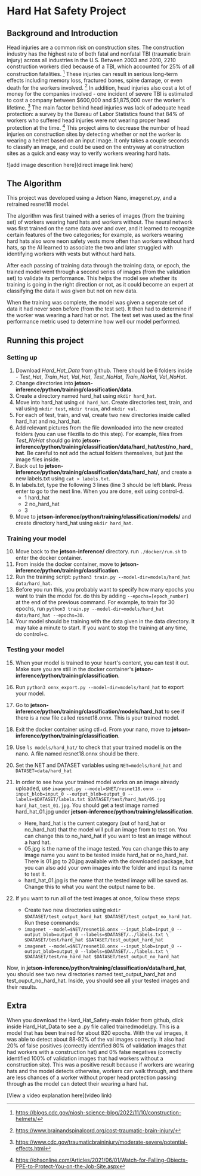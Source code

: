 # Hard Hat Safety Project

## Background and Introduction

Head injuries are a common risk on construction sites. The construction industry has the highest rate of both fatal and nonfatal TBI (traumatic brain injury) across all industries in the U.S. Between 2003 and 2010, 2210 construction workers died because of a TBI, which accounted for 25% of all construction fatalities. [^1] These injuries can result in serious long-term effects including memory loss, fractured bones, spine damage, or even death for the workers involved. [^2] In addition, head injuries also cost a lot of money for the companies involved - one incident of severe TBI is estimated to cost a company between $600,000 and $1,875,000 over the worker's lifetime. [^3] The main factor behind head injuries was lack of adequate head protection: a survey by the Bureau of Labor Statistics found that 84% of workers who suffered head injuries were not wearing proper head protection at the time. [^4] This project aims to decrease the number of head injuries on construction sites by detecting whether or not the worker is wearing a helmet based on an input image. It only takes a couple seconds to classify an image, and could be used on the entryway at construction sites as a quick and easy way to verify workers wearing hard hats. 

![add image descrition here](direct image link here)

## The Algorithm

This project was developed using a Jetson Nano, imagenet.py, and a retrained resnet18 model. 

The algorithm was first trained with a series of images (from the training set) of workers wearing hard hats and workers without. The neural network was first trained on the same  data over and over, and it learned to recognize certain features of the two categories; for example, as workers wearing hard hats also wore neon safety vests more often than workers without hard hats, sp the AI learned to associate the two and later struggled with identifying workers with vests but without hard hats. 

After each passing of training data through the training data, or epoch, the trained model went through a second series of images (from the validation set) to validate its performance. This helps the model see whether its training is going in the right direction or not, as it could become an expert at classifying the data it was given but not on new data. 

When the training was complete, the model was given a seperate set of data it had never seen before (from the test set). It then had to determine if the worker was wearing a hard hat or not. The test set was used as the final performance metric used to determine how well our model performed.

## Running this project

### Setting up
1. Download *Hard_Hat_Data* from github. There should be 6 folders inside - *Test_Hat*, *Train_Hat*, *Val_Hat*, *Test_NoHat*, *Train_NoHat*, *Val_NoHat*.
2. Change directories into **jetson-inference/python/training/classification/data**.
3. Create a directory named hard_hat using `mkdir hard_hat`.
4. Move into hard_hat using `cd hard_hat`. Create directories test, train, and val using `mkdir test`, `mkdir train`, and `mkdir val`.
5. For each of test, train, and val, create two new directories inside called hard_hat and no_hard_hat.
6. Add relevant pictures from the file downloaded into the new created folders (you can use filezilla to do this step). For example, files from *Test_NoHat* should go into **jetson-inference/python/training/classification/data/hard_hat/test/no_hard_hat**. Be careful to not add the actual folders themselves, but just the image files inside.
7. Back out to **jetson-inference/python/training/classification/data/hard_hat/**, and create a new labels.txt using `cat > labels.txt`. 
8. In labels.txt, type the following 3 lines (line 3 should be left blank. Press enter to go to the next line. When you are done, exit using control-d.
    - 1 hard_hat
    - 2 no_hard_hat
    - 3
9. Move to **jetson-inference/python/training/classification/models/** and create directory hard_hat using `mkdir hard_hat`.

### Training your model

10. Move back to the **jetson-inference/** directory. run `./docker/run.sh` to enter the docker container.
11. From inside the docker container, move to **jetson-inference/python/training/classification**.
12. Run the training script: `python3 train.py --model-dir=models/hard_hat data/hard_hat`. 
13. Before you run this, you probably want to specify how many epochs you want to train the model for. do this by adding `--epochs=[epoch_number]` at the end of the previous command. For example, to train for 30 epochs, run `python3 train.py --model-dir=models/hard_hat data/hard_hat --epochs=30`.
14. Your model should be training with the data given in the data directory. It may take a minute to start. If you want to stop the training at any time, do control+c.

### Testing your model
15. When your model is trained to your heart's content, you can test it out. Make sure you are still in the docker container's **jetson-inference/python/training/classification**.
16. Run `python3 onnx_export.py --model-dir=models/hard_hat` to export your model.
17. Go to **jetson-inference/python/training/classification/models/hard_hat** to see if there is a new file called resnet18.onnx. This is your trained model.
18. Exit the docker container using ctl+d. From your nano, move to **jetson-inference/python/training/classification**.
19. Use `ls models/hard_hat/` to check that your trained model is on the nano.  A file named resnet18.onnx should be there.
20. Set the NET and DATASET variables using `NET=models/hard_hat` and `DATASET=data/hard_hat`
21. In order to see how your trained model works on an image already uploaded, use
`imagenet.py --model=$NET/resnet18.onnx --input_blob=input_0 --output_blob=output_0 --labels=$DATASET/labels.txt $DATASET/test/hard_hat/05.jpg hard_hat_test_01.jpg`. You should get a test image named hard_hat_01.jpg under **jetson-inference/python/training/classification**.
    - Here, hard_hat is the current category (out of hard_hat or no_hard_hat) that the model will pull an image from to test on. You can change this to no_hard_hat if you want to test an image without a hard hat.
    - 05.jpg is the name of the image tested. You can change this to any image name you want to be tested inside hard_hat or no_hard_hat. There is 01.jpg to 20.jpg available with the downloaded package, but you can also add your own images into the folder and input its name to test it.
    - hard_hat_01.jpg is the name that the tested image will be saved as. Change this to what you want the output name to be.
22. If you want to run all of the test images at once, follow these steps:

    - Create two new directories using `mkdir $DATASET/test_output_hard_hat $DATASET/test_output_no_hard_hat`. Run these commands:
    - `imagenet --model=$NET/resnet18.onnx --input_blob=input_0 --output_blob=output_0 --labels=$DATASET/../labels.txt \
           $DATASET/test/hard_hat $DATASET/test_output_hard_hat`
    - `imagenet --model=$NET/resnet18.onnx --input_blob=input_0 --output_blob=output_0 --labels=$DATASET/../labels.txt \
           $DATASET/test/no_hard_hat $DATASET/test_output_no_hard_hat`

Now, in **jetson-inference/python/training/classification/data/hard_hat**, you should see two new directories named test_output_hard_hat and test_ouput_no_hard_hat. Inside, you should see all your tested images and their results.

## Extra

When you download the Hard_Hat_Safety-main folder from github, click inside Hard_Hat_Data to see a .py file called trainedmodel.py. This is a model that has been trained for about 820 epochs. With the val images, it was able to detect about 88-92% of the val images correctly. It also had 20% of false positives (correctly identified 80% of validation images that had workers with a construction hat) and 0% false negatives (correctly identified 100% of validation images that had workers without a construction site). This was a positive result because if workers are wearing hats and the model detects otherwise, workers can walk through, and there are less chances of a worker without proper head protection passing through as the model can detect their wearing a hard hat.

[View a video explanation here](video link)

[^1]: https://blogs.cdc.gov/niosh-science-blog/2022/11/10/construction-helmets/
[^2]: https://www.brainandspinalcord.org/cost-traumatic-brain-injury/
[^3]: https://www.cdc.gov/traumaticbraininjury/moderate-severe/potential-effects.html
[^4]: https://ohsonline.com/Articles/2021/06/01/Watch-for-Falling-Objects-PPE-to-Protect-You-on-the-Job-Site.aspx
